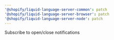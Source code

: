 ```yaml
---
'@shopify/liquid-language-server-common': patch
'@shopify/liquid-language-server-browser': patch
'@shopify/liquid-language-server-node': patch
---
```


Subscribe to open/close notifications
